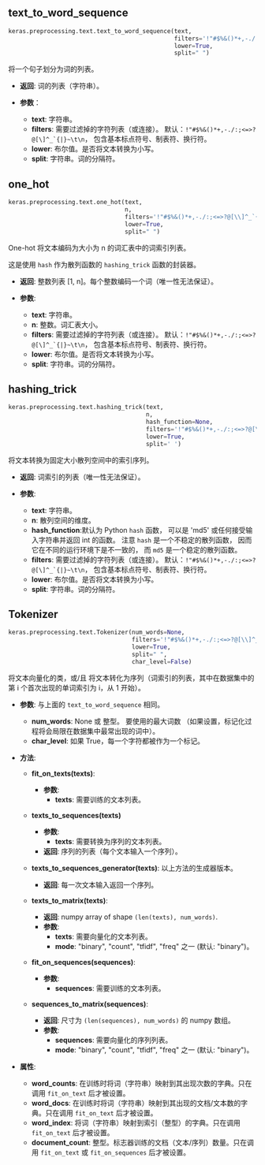 
## text_to_word_sequence

```python
keras.preprocessing.text.text_to_word_sequence(text,
                                               filters='!"#$%&()*+,-./:;<=>?@[\\]^_`{|}~\t\n',
                                               lower=True,
                                               split=" ")
```

将一个句子划分为词的列表。

- __返回__: 词的列表（字符串）。

- __参数__：
  - __text__: 字符串。
  - __filters__: 需要过滤掉的字符列表（或连接）。
  默认：<code>!"#$%&()*+,-./:;<=>?@[\\]^_`{|}~\t\n</code>，
  包含基本标点符号、制表符、换行符。
  - __lower__: 布尔值。是否将文本转换为小写。
  - __split__: 字符串。词的分隔符。

## one_hot

```python
keras.preprocessing.text.one_hot(text,
                                 n,
                                 filters='!"#$%&()*+,-./:;<=>?@[\\]^_`{|}~\t\n',
                                 lower=True,
                                 split=" ")
```

One-hot 将文本编码为大小为 n 的词汇表中的词索引列表。

这是使用 `hash` 作为散列函数的 `hashing_trick` 函数的封装器。

- __返回__: 整数列表 [1, n]。每个整数编码一个词（唯一性无法保证）。

- __参数__:
  - __text__: 字符串。
  - __n__: 整数。词汇表大小。
  - __filters__: 需要过滤掉的字符列表（或连接）。
  默认：<code>!"#$%&()*+,-./:;<=>?@[\\]^_`{|}~\t\n</code>，
  包含基本标点符号、制表符、换行符。
  - __lower__: 布尔值。是否将文本转换为小写。
  - __split__: 字符串。词的分隔符。
    
## hashing_trick

```python
keras.preprocessing.text.hashing_trick(text, 
                                       n,
                                       hash_function=None,
                                       filters='!"#$%&()*+,-./:;<=>?@[\\]^_`{|}~\t\n',
                                       lower=True,
                                       split=' ')
```

将文本转换为固定大小散列空间中的索引序列。

- __返回__: 词索引的列表（唯一性无法保证）。
        
- __参数__:
  - __text__: 字符串。
  - __n__: 散列空间的维度。
  - __hash_function__:默认为 Python `hash` 函数，
  可以是 'md5' 或任何接受输入字符串并返回 int 的函数。
  注意 `hash` 是一个不稳定的散列函数，
  因而它在不同的运行环境下是不一致的，
  而 `md5` 是一个稳定的散列函数。
  - __filters__: 需要过滤掉的字符列表（或连接）。
  默认：<code>!"#$%&()*+,-./:;<=>?@[\\]^_`{|}~\t\n</code>，
  包含基本标点符号、制表符、换行符。
  - __lower__: 布尔值。是否将文本转换为小写。
  - __split__: 字符串。词的分隔符。

## Tokenizer

```python
keras.preprocessing.text.Tokenizer(num_words=None,
                                   filters='!"#$%&()*+,-./:;<=>?@[\\]^_`{|}~\t\n',
                                   lower=True,
                                   split=" ",
                                   char_level=False)
```

将文本向量化的类，或/且 将文本转化为序列（词索引的列表，其中在数据集中的第 i 个首次出现的单词索引为 i，从 1 开始）。

- __参数__: 与上面的 `text_to_word_sequence` 相同。
  - __num_words__: None 或 整型。 要使用的最大词数 （如果设置，标记化过程将会局限在数据集中最常出现的词中）。
  - __char_level__: 如果 True，每一个字符都被作为一个标记。

- __方法__:
  - __fit_on_texts(texts)__: 
    - __参数__:
      - __texts__: 需要训练的文本列表。

  - __texts_to_sequences(texts)__
     - __参数__: 
       - __texts__: 需要转换为序列的文本列表。
     - __返回__: 序列的列表（每个文本输入一个序列）。

  - __texts_to_sequences_generator(texts)__: 以上方法的生成器版本。
    - __返回__: 每一次文本输入返回一个序列。

  - __texts_to_matrix(texts)__:
    - __返回__: numpy array of shape `(len(texts), num_words)`.
    - __参数__:
      - __texts__: 需要向量化的文本列表。
      - __mode__: "binary", "count", "tfidf", "freq" 之一 (默认: "binary")。

  - __fit_on_sequences(sequences)__: 
    - __参数__:
      - __sequences__: 需要训练的文本列表。

  - __sequences_to_matrix(sequences)__:
    - __返回__: 尺寸为 `(len(sequences), num_words)` 的 numpy 数组。
    - __参数__:
      - __sequences__: 需要向量化的序列列表。
      - __mode__: "binary", "count", "tfidf", "freq" 之一 (默认: "binary")。

- __属性__:
  - __word_counts__: 在训练时将词（字符串）映射到其出现次数的字典。只在调用 `fit_on_text` 后才被设置。
  - __word_docs__: 在训练时将词（字符串）映射到其出现的文档/文本数的字典。只在调用 `fit_on_text` 后才被设置。
  - __word_index__: 将词（字符串）映射到索引（整型）的字典。只在调用 `fit_on_text` 后才被设置。
  - __document_count__: 整型。标志器训练的文档（文本/序列）数量。只在调用 `fit_on_text` 或 `fit_on_sequences` 后才被设置。


